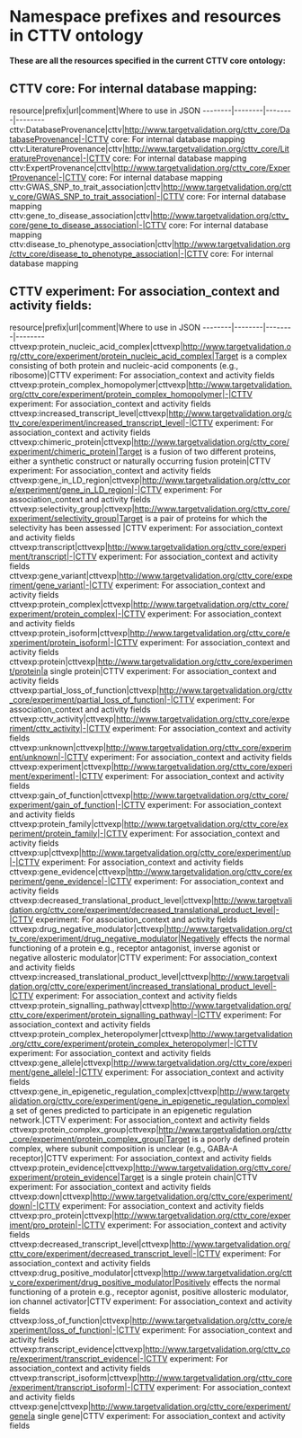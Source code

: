 # Namespace prefixes and resources in CTTV ontology
**These are all the resources specified in the current CTTV core ontology:**

## CTTV core: For internal database mapping:
resource|prefix|url|comment|Where to use in JSON
--------|--------|--------|--------
cttv:DatabaseProvenance|cttv|http://www.targetvalidation.org/cttv_core/DatabaseProvenance|-|CTTV core: For internal database mapping
cttv:LiteratureProvenance|cttv|http://www.targetvalidation.org/cttv_core/LiteratureProvenance|-|CTTV core: For internal database mapping
cttv:ExpertProvenance|cttv|http://www.targetvalidation.org/cttv_core/ExpertProvenance|-|CTTV core: For internal database mapping
cttv:GWAS_SNP_to_trait_association|cttv|http://www.targetvalidation.org/cttv_core/GWAS_SNP_to_trait_association|-|CTTV core: For internal database mapping
cttv:gene_to_disease_association|cttv|http://www.targetvalidation.org/cttv_core/gene_to_disease_association|-|CTTV core: For internal database mapping
cttv:disease_to_phenotype_association|cttv|http://www.targetvalidation.org/cttv_core/disease_to_phenotype_association|-|CTTV core: For internal database mapping
## CTTV experiment: For association_context and activity fields:
resource|prefix|url|comment|Where to use in JSON
--------|--------|--------|--------
cttvexp:protein_nucleic_acid_complex|cttvexp|http://www.targetvalidation.org/cttv_core/experiment/protein_nucleic_acid_complex|Target is a complex consisting of both protein and nucleic-acid components (e.g., ribosome)|CTTV experiment: For association_context and activity fields
cttvexp:protein_complex_homopolymer|cttvexp|http://www.targetvalidation.org/cttv_core/experiment/protein_complex_homopolymer|-|CTTV experiment: For association_context and activity fields
cttvexp:increased_transcript_level|cttvexp|http://www.targetvalidation.org/cttv_core/experiment/increased_transcript_level|-|CTTV experiment: For association_context and activity fields
cttvexp:chimeric_protein|cttvexp|http://www.targetvalidation.org/cttv_core/experiment/chimeric_protein|Target is a fusion of two different proteins, either a synthetic construct or naturally occurring fusion protein|CTTV experiment: For association_context and activity fields
cttvexp:gene_in_LD_region|cttvexp|http://www.targetvalidation.org/cttv_core/experiment/gene_in_LD_region|-|CTTV experiment: For association_context and activity fields
cttvexp:selectivity_group|cttvexp|http://www.targetvalidation.org/cttv_core/experiment/selectivity_group|Target is a pair of proteins for which the selectivity has been assessed |CTTV experiment: For association_context and activity fields
cttvexp:transcript|cttvexp|http://www.targetvalidation.org/cttv_core/experiment/transcript|-|CTTV experiment: For association_context and activity fields
cttvexp:gene_variant|cttvexp|http://www.targetvalidation.org/cttv_core/experiment/gene_variant|-|CTTV experiment: For association_context and activity fields
cttvexp:protein_complex|cttvexp|http://www.targetvalidation.org/cttv_core/experiment/protein_complex|-|CTTV experiment: For association_context and activity fields
cttvexp:protein_isoform|cttvexp|http://www.targetvalidation.org/cttv_core/experiment/protein_isoform|-|CTTV experiment: For association_context and activity fields
cttvexp:protein|cttvexp|http://www.targetvalidation.org/cttv_core/experiment/protein|a single protein|CTTV experiment: For association_context and activity fields
cttvexp:partial_loss_of_function|cttvexp|http://www.targetvalidation.org/cttv_core/experiment/partial_loss_of_function|-|CTTV experiment: For association_context and activity fields
cttvexp:cttv_activity|cttvexp|http://www.targetvalidation.org/cttv_core/experiment/cttv_activity|-|CTTV experiment: For association_context and activity fields
cttvexp:unknown|cttvexp|http://www.targetvalidation.org/cttv_core/experiment/unknown|-|CTTV experiment: For association_context and activity fields
cttvexp:experiment|cttvexp|http://www.targetvalidation.org/cttv_core/experiment/experiment|-|CTTV experiment: For association_context and activity fields
cttvexp:gain_of_function|cttvexp|http://www.targetvalidation.org/cttv_core/experiment/gain_of_function|-|CTTV experiment: For association_context and activity fields
cttvexp:protein_family|cttvexp|http://www.targetvalidation.org/cttv_core/experiment/protein_family|-|CTTV experiment: For association_context and activity fields
cttvexp:up|cttvexp|http://www.targetvalidation.org/cttv_core/experiment/up|-|CTTV experiment: For association_context and activity fields
cttvexp:gene_evidence|cttvexp|http://www.targetvalidation.org/cttv_core/experiment/gene_evidence|-|CTTV experiment: For association_context and activity fields
cttvexp:decreased_translational_product_level|cttvexp|http://www.targetvalidation.org/cttv_core/experiment/decreased_translational_product_level|-|CTTV experiment: For association_context and activity fields
cttvexp:drug_negative_modulator|cttvexp|http://www.targetvalidation.org/cttv_core/experiment/drug_negative_modulator|Negatively effects the normal functioning of a protein e.g., receptor antagonist, inverse agonist or negative allosteric modulator|CTTV experiment: For association_context and activity fields
cttvexp:increased_translational_product_level|cttvexp|http://www.targetvalidation.org/cttv_core/experiment/increased_translational_product_level|-|CTTV experiment: For association_context and activity fields
cttvexp:protein_signalling_pathway|cttvexp|http://www.targetvalidation.org/cttv_core/experiment/protein_signalling_pathway|-|CTTV experiment: For association_context and activity fields
cttvexp:protein_complex_heteropolymer|cttvexp|http://www.targetvalidation.org/cttv_core/experiment/protein_complex_heteropolymer|-|CTTV experiment: For association_context and activity fields
cttvexp:gene_allele|cttvexp|http://www.targetvalidation.org/cttv_core/experiment/gene_allele|-|CTTV experiment: For association_context and activity fields
cttvexp:gene_in_epigenetic_regulation_complex|cttvexp|http://www.targetvalidation.org/cttv_core/experiment/gene_in_epigenetic_regulation_complex|a set of genes predicted to participate in an epigenetic regulation network.|CTTV experiment: For association_context and activity fields
cttvexp:protein_complex_group|cttvexp|http://www.targetvalidation.org/cttv_core/experiment/protein_complex_group|Target is a poorly defined protein complex, where subunit composition is unclear (e.g., GABA-A receptor)|CTTV experiment: For association_context and activity fields
cttvexp:protein_evidence|cttvexp|http://www.targetvalidation.org/cttv_core/experiment/protein_evidence|Target is a single protein chain|CTTV experiment: For association_context and activity fields
cttvexp:down|cttvexp|http://www.targetvalidation.org/cttv_core/experiment/down|-|CTTV experiment: For association_context and activity fields
cttvexp:pro_protein|cttvexp|http://www.targetvalidation.org/cttv_core/experiment/pro_protein|-|CTTV experiment: For association_context and activity fields
cttvexp:decreased_transcript_level|cttvexp|http://www.targetvalidation.org/cttv_core/experiment/decreased_transcript_level|-|CTTV experiment: For association_context and activity fields
cttvexp:drug_positive_modulator|cttvexp|http://www.targetvalidation.org/cttv_core/experiment/drug_positive_modulator|Positively effects the normal functioning of a protein e.g., receptor agonist, positive allosteric modulator, ion channel activator|CTTV experiment: For association_context and activity fields
cttvexp:loss_of_function|cttvexp|http://www.targetvalidation.org/cttv_core/experiment/loss_of_function|-|CTTV experiment: For association_context and activity fields
cttvexp:transcript_evidence|cttvexp|http://www.targetvalidation.org/cttv_core/experiment/transcript_evidence|-|CTTV experiment: For association_context and activity fields
cttvexp:transcript_isoform|cttvexp|http://www.targetvalidation.org/cttv_core/experiment/transcript_isoform|-|CTTV experiment: For association_context and activity fields
cttvexp:gene|cttvexp|http://www.targetvalidation.org/cttv_core/experiment/gene|a single gene|CTTV experiment: For association_context and activity fields

